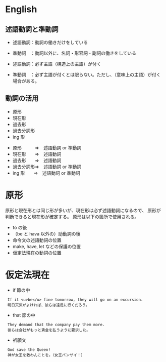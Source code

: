 # English

## 述語動詞と準動詞

- 述語動詞：動詞の働きだけをしている
- 準動詞　：動詞以外に、名詞・形容詞・副詞の働きをしている

- 述語動詞：必ず主語（構造上の主語）が付く
- 準動詞　：必ず主語が付くとは限らない。ただし、（意味上の主語）が付く場合がある。

## 動詞の活用

+ 原形
+ 現在形
+ 過去形
+ 過去分詞形
+ ing 形

- 原形　　　=>　述語動詞 or 準動詞
- 現在形　　=>　述語動詞
- 過去形　　=>　述語動詞
- 過去分詞形=>　述語動詞 or 準動詞
- ing 形　　=>　述語動詞 or 準動詞

# 原形

原形と現在形とは同じ形が多いが、現在形は必ず述語動詞になるので、
原形が判断できると現在形が確定する。
原形は以下の箇所で使用される。

+ to の後
+ （be と hava 以外の）助動詞の後
+ 命令文の述語動詞の位置
+ make, have, let などの保護の位置
+ 仮定法現在の動詞の位置

# 仮定法現在

+ if 節の中

```
 If it <u>be</u> fine tomorrow, they will go on an excursion.
 明日天気がよければ、彼らは遠足に行くだろう。
```
+ that 節の中

```
 They demand that the company pay them more.
 彼らは会社がもっと賃金を払うように要求した。
```
+ 祈願文

```
 God save the Queen!
 神が女王を救わんことを。（女王バンザイ！）
```
      
      
      
      
      
      
      
      
      
